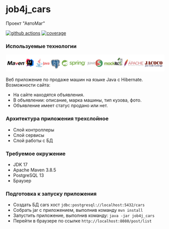 # job4j_cars
Проект "АвтоМаг"

[![github actions][actions-image]][actions-url]
[![coverage][codecov-image]][codecov-url]

### Используемые технологии

![tech-1.png](src/main/resources/image/readme/tech-1.png)

Веб приложение по продаже машин на языке Java с Hibernate.
Возможности сайта:
- На сайте находятся объявления.
- В объявлении: описание, марка машины, тип кузова, фото.
- Объявление имеет статус продано или нет.

### Архитектура приложения трехслойное
- Слой контроллеры
- Слой сервисы
- Слой работы с БД

### Требуемое окружение
- JDK 17
- Apache Maven 3.8.5
- PostgreSQL 13
- Браузер

### Подготовка к запуску приложения
- Создать БД cars хост `jdbc:postgresql://localhost:5432/cars`
- Собрать jar с приложением, выполнив команду `mvn install`
- Запустить приложение, выполнив команду: `java -jar job4j_cars`
- Перейти в браузере по ссылке `http://localhost:8080/post/list`

[actions-image]: https://github.com/kamikhaylov/job4j_todo/actions/workflows/maven.yml/badge.svg
[actions-url]: https://github.com/kamikhaylov/job4j_todo/actions/workflows/maven.yml
[codecov-image]: https://codecov.io/gh/kamikhaylov/job4j_cars/graph/badge.svg?token=88F9IMOKGF
[codecov-url]: https://codecov.io/gh/kamikhaylov/job4j_cars
